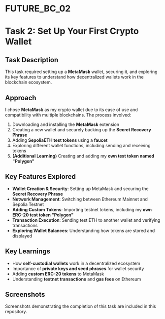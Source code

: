 # FUTURE_BC_02  
# Task 2: Set Up Your First Crypto Wallet  

## Task Description  
This task required setting up a **MetaMask** wallet, securing it, and exploring its key features to understand how decentralized wallets work in the blockchain ecosystem.  

## Approach  
I chose **MetaMask** as my crypto wallet due to its ease of use and compatibility with multiple blockchains. The process involved:  

1. Downloading and installing the **MetaMask** extension  
2. Creating a new wallet and securely backing up the **Secret Recovery Phrase**  
3. Adding **SepoliaETH test tokens** using a **faucet**  
4. Exploring different wallet functions, including sending and receiving tokens  
5. **(Additional Learning)** Creating and adding my **own test token named "Polygon"**  

## Key Features Explored  
- **Wallet Creation & Security**: Setting up MetaMask and securing the **Secret Recovery Phrase**  
- **Network Management**: Switching between Ethereum Mainnet and Sepolia Testnet  
- **Adding Custom Tokens**: Importing testnet tokens, including my **own ERC-20 test token "Polygon"**  
- **Transaction Execution**: Sending test ETH to another wallet and verifying transactions  
- **Exploring Wallet Balances**: Understanding how tokens are stored and displayed  

## Key Learnings  
- How **self-custodial wallets** work in a decentralized ecosystem  
- Importance of **private keys and seed phrases** for wallet security  
- Adding **custom ERC-20 tokens** to MetaMask  
- Understanding **testnet transactions** and **gas fees** on Ethereum  

## Screenshots  
Screenshots demonstrating the completion of this task are included in this repository.  

